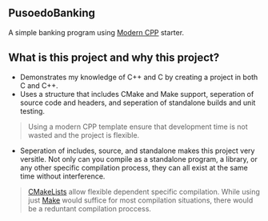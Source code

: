 ## PusoedoBanking
A simple banking program using [Modern CPP](https://github.com/TheLartians/ModernCppStarter) starter.

## What is this project and why this project?
- Demonstrates my knowledge of C++ and C by creating a project in both C and C++.
- Uses a structure that includes CMake and Make support, seperation of source code and headers, and seperation of standalone builds and unit testing.
> Using a modern CPP template ensure that development time is not wasted and the project is flexible. 
- Seperation of includes, source, and standalone makes this project very versitle. Not only can you compile as a standalone program, a library, or any other specific compilation process, they can all exist at the same time without interference.

> [CMakeLists](https://www.gnu.org/software/make/manual/make.html) allow flexible dependent specific compilation. While using just [Make](https://www.gnu.org/software/make/manual/make.html) would suffice for most compilation situations, there would be a reduntant compilation proccess.
